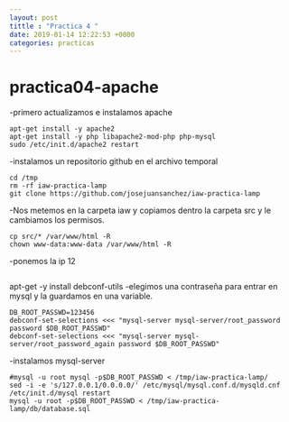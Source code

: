 ```yaml
---
layout: post 
tittle : "Practica 4 "
date: 2019-01-14 12:22:53 +0000 
categories: practicas
---
```


# practica04-apache
-primero actualizamos e instalamos apache
```apt-get update
apt-get install -y apache2
apt-get install -y php libapache2-mod-php php-mysql
sudo /etc/init.d/apache2 restart
```
-instalamos un repositorio github en el archivo temporal
```apt-get install -y git
cd /tmp
rm -rf iaw-practica-lamp
git clone https://github.com/josejuansanchez/iaw-practica-lamp
```
-Nos metemos en la carpeta iaw y copiamos dentro la carpeta src y le cambiamos los permisos.
```cd iaw-practica-lamp
cp src/* /var/www/html -R
chown www-data:www-data /var/www/html -R
```
-ponemos la ip 12
```sudo sed -i  's/localhost/192.168.33.12/' /var/www/html/config.php
```

apt-get -y install debconf-utils
-elegimos una contraseña para entrar en mysql y la guardamos en una variable.
```
DB_ROOT_PASSWD=123456
debconf-set-selections <<< "mysql-server mysql-server/root_password password $DB_ROOT_PASSWD"
debconf-set-selections <<< "mysql-server mysql-server/root_password_again password $DB_ROOT_PASSWD"
```
-instalamos mysql-server
```apt-get install -y mysql-server
#mysql -u root mysql -p$DB_ROOT_PASSWD < /tmp/iaw-practica-lamp/
sed -i -e 's/127.0.0.1/0.0.0.0/' /etc/mysql/mysql.conf.d/mysqld.cnf
/etc/init.d/mysql restart
mysql -u root -p$DB_ROOT_PASSWD < /tmp/iaw-practica-lamp/db/database.sql
```
